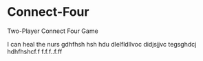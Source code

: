 # Connect-Four
Two-Player Connect Four Game


I can heal the nurs
gdhfhsh hsh hdu 
dlelfldllvoc
didjsjjvc
tegsghdcj
hdhfhshcf.f
f.f.f..f.ff